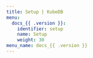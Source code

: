 ```yaml
---
title: Setup | KubeDB
menu:
  docs_{{ .version }}:
    identifier: setup
    name: Setup
    weight: 30
menu_name: docs_{{ .version }}
---
```

